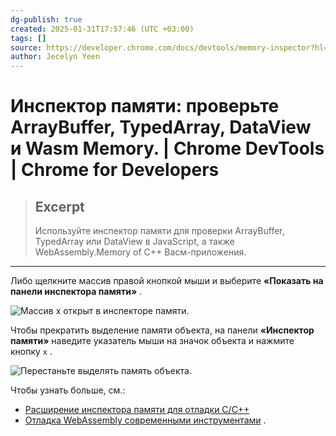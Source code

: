 ```yaml
---
dg-publish: true
created: 2025-01-31T17:57:46 (UTC +03:00)
tags: []
source: https://developer.chrome.com/docs/devtools/memory-inspector?hl=ru
author: Jecelyn Yeen
---
```


# Инспектор памяти: проверьте ArrayBuffer, TypedArray, DataView и Wasm Memory.  |  Chrome DevTools  |  Chrome for Developers

> ## Excerpt
> Используйте инспектор памяти для проверки ArrayBuffer, TypedArray или DataView в JavaScript, а также WebAssembly.Memory of C++ Васм-приложения.

---

Либо щелкните массив правой кнопкой мыши и выберите **«Показать на панели инспектора памяти»** .

![Массив x открыт в инспекторе памяти.](https://developer.chrome.com/static/docs/devtools/memory-inspector/image/the-x-array-opened-memor-0d0231bd45de.png?hl=ru)

Чтобы прекратить выделение памяти объекта, на панели **«Инспектор памяти»** наведите указатель мыши на значок объекта и нажмите кнопку `x` .

![Перестаньте выделять память объекта.](https://developer.chrome.com/static/docs/devtools/memory-inspector/image/stop-highlighting-object-3b446e810ccbd.png?hl=ru)

Чтобы узнать больше, см.:

-   [Расширение инспектора памяти для отладки C/C++](https://developer.chrome.com/blog/memory-inspector-extended-cpp?hl=ru)
-   [Отладка WebAssembly современными инструментами](https://developer.chrome.com/blog/wasm-debugging-2020?hl=ru) . 